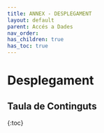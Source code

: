 ```yaml
---
title: ANNEX - DESPLEGAMENT
layout: default
parent: Accés a Dades
nav_order:
has_children: true
has_toc: true
---
```



# Desplegament

## Taula de Continguts
{:toc}

